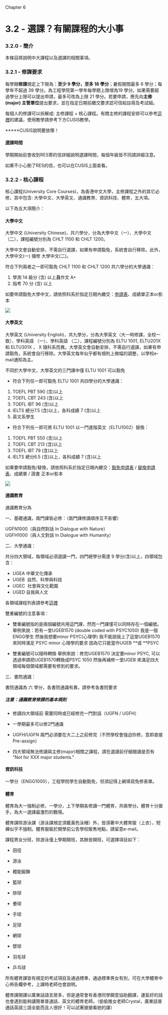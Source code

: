 Chapter 6

# 3.2 - 選課？有關課程的大小事

### 3.2.0 - 簡介

本條目將說明中大課程以及選課的相關事項。

### 3.2.1 - 修課要求

每學期**修課**規定上下限為：**至少 9 學分，至多 18 學分**；暑假期間最多 6 學分；每學年不超過 39 學分。為工程學院第一學年每學期上限增為19 學分。如果需要超過學分上限可以提出申請，最多可改為上限 21 學分。若要申請，應先向**主修 \(major\) 主管單位**提出要求，並在指定日期前繳交要求認可信給註冊及考試組。

每個人的修課可以拆解成: 主修課程 + 核心課程。有關主修的課程安排可以參考[這裡](https://cusis.cuhk.edu.hk/psc/public/EMPLOYEE/HRMS/c/CU_CUR_MENU.CU_ATCH_DISPLAY.GBL?&)的建議，使用教學請參考下方CUSIS教學。

\*\*\*\*\*CUSIS說明要放哪！

#### 選課時間

學期開始前會收到RES寄的信詳細說明選課時間，每個年級皆不同請詳細注意。

如果不小心刪了RES的信，也可以在CUSIS上面查看。

### 3.2.2 - **核心課程**

核心課程\(University Core Courses\)，為香港中文大學，主修課程之外的其它必修，其中包含: 大學中文、大學英文、通識教育、資訊科技、體育，五大項。

以下為五大項簡介：

#### 大學中文

大學中文 \(University Chinese\)，共六學分，分為大學中文（一）、大學中文（二），課程編號分別為 CHLT 1100 和 CHLT 1200。

大學中文會自動安排，不需自行選課，如果有申請豁免，系統會自行移除。此外，大學中文\(一\) 擋修 大學中文\(二\)。

符合下列兩者之一即可豁免 CHLT 1100 和 CHLT 1200 共六學分的大學通識：

1. 學測 14 級分 \(含\) 以上**且**作文 A+
2. 指考 70 分 \(含\) 以上

如要申請豁免大學中文，請依照科系於指定日期內繳交：[申請表](https://rgsntl.rgs.cuhk.edu.hk/rws_prd_life/re_menu/upload/menu/original/20120813174104642.pdf)、成績單正本or影本

![](/assets/image.png)



#### 大學英文

大學英文 \(University English\)，共九學分，分為大學英文（大一時修課，全校一致）、學科英語 （一）、學科英語 （二），課程編號分別為 ELTU 1001, ELTU201X 和 ELTU301X ， X 隨科系而異。大學英文會自動安排，不需自行選課，如果有申請豁免，系統會自行移除。大學英文每年似乎都有規則上微幅的調整，以學校e-mail通知為主。

不同於大學中文，大學英文的三門課中僅 ELTU 1001 可以豁免

* 符合下列任一即可豁免 ELTU 1001 共四學分的大學通識：

1. TOEFL PBT 590 \(含\)以上
2. TOEFL CBT 243 \(含\)以上
3. TOEFL IBT 96 \(含\)以上
4. IELTS 總分7.5 \(含\)以上，各科成績 7 \(含\)以上
5. 英文系學生

* 符合下列任一即可將 ELTU 1001 以一門進階英文（ELTU1002）替換：

1. TOEFL PBT 550 \(含\)以上
2. TOEFL CBT 213 \(含\)以上
3. TOEFL IBT 79 \(含\)以上
4. IELTS 總分6.5 \(含\)以上，各科成績 7 \(含\)以上

如果要申請豁免/替換，請依照科系於指定日期內繳交：[豁免申請表](https://rgsntl.rgs.cuhk.edu.hk/rws_prd_life/re_menu/upload/menu/original/20120814092607725.pdf) / [替換申請表](https://rgsntl.rgs.cuhk.edu.hk/rws_prd_life/re_menu/upload/menu/original/20120814103752429.pdf)、成績單 / 證書 正本or影本

![](/assets/image2.png)



#### 通識教育

通識教育分為

一、基礎通識，兩門課皆必修：（兩門課修讀順序互不影響）

UGFN1000（與自然對話 In Dialogue with Nature）  
UGFH1000（與人文對話 In Dialogue with Humanity）

二、大學通識：

共分四大領域，每領域必須選讀一門，四門總學分需達 9 學分\(含\)以上，四領域包含：

* UGEA 中華文化傳承
* UGEB  自然、科學與科技
* UGEC  社會與文化範圍
* UGED 自我與人文

各領域課程列表請參考[這裡](http://www5.cuhk.edu.hk/oge/index.php/tc/2011-06-24-02-56-10/2011-07-06-09-36-59/2012-02-01-08-30-19)

雙重編號的注意事項：

* 雙重編號指的是兩個編號共用這門課，然而一門課僅可以同時存在一個編號。
  舉例來說：若有一堂UGEB1570 \(double coded with PSYC1050\) 我是一個ENGG學生 然後我想要minor PSYC\(心理學\) 我不能說我上了這堂UGEB1570 來同時滿足 PSYC minor 心理學的要求 因為它只能當作UGEB **或 **PSYC

* 雙重編號可以隨時轉換
  舉例來說：修完UGEB1570 決定要minor PSYC, 可以透過申請把UGEB1570轉換成PSYC 1050 然後再補修一堂UGEB 來滿足四大領域每個領域都需要有修到的要求。

三、書院通識：

書院通識為 六 學分，各書院通識有異，請參考各書院要求

##### **注意：通識教育修課的基本規則**

* 修讀四大領域前 需要同時或已經修完一門對話（UGFN / UGFH）

* 一學期最多可以修2門通識

* UGFH/UGFN 兩門必須要在大二上之前修完（不然學校會強迫你修，意即直接Pre-assign）

* 四大領域無法修讀與主修\(major\)相關之課程，請在選讀前仔細閱讀是否有 "Not for XXX major students."

#### 資訊科技

一學分（ENGG1000），工程學院學生自動豁免，但須記得上網填寫免修表單。

#### 體育

體育為大一強制必修，一學分，上下學期各修讀一門體育，共兩學分。體育十分搶手，為大一選課最激烈的戰場。

體育課除游泳課（游泳課規定須戴黃色泳帽）外，皆須著中大體育服（上衣），短褲似乎不強制。體育服裝於開學前公告學校販售地點，請留意e-mail。

課程男女分班，除游泳僅上學期開班，其餘皆開班，可選擇項目如下：

* 田徑

* 游泳

* 體能鍛鍊

* 籃球

* 排球

* 壘球

* 手球

* 足球

* 網球

* 壁球

* 羽毛球

* 乒乓球

所有體育課皆有規定的考試項目及通過標準，通過標準男女有別，可在大學體育中心佈告欄參考，上課時老師也會說明。

體育課開課以廣東話語言居多，但是通常會有香港同學願意協助翻譯，運氣好的話也會遇到能夠講簡單普通話、英文的體育老師。（偷偷推女老師Crystal，廣東話普通話英語三語全能而且人很好！可以試著搶搶看她的課）

